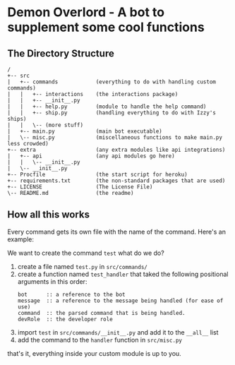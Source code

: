 # Demon Overlord - A bot to supplement some cool functions

## The Directory Structure

```
/
+-- src
|   +-- commands            (everything to do with handling custom commands)
|   |   +-- interactions    (the interactions package)
|   |   +-- __init__.py
|   |   +-- help.py         (module to handle the help command)
|   |   +-- ship.py         (handling everything to do with Izzy's ships)
|   |   \-- (more stuff)
|   +-- main.py             (main bot executable)
|   \-- misc.py             (miscellaneous functions to make main.py less crowded)
+-- extra                   (any extra modules like api integrations)
|   +-- api                 (any api modules go here)
|   |   \-- __init__.py
|   \-- __init__.py
+-- Procfile                (the start script for heroku)
+-- requirements.txt        (the non-standard packages that are used)
+-- LICENSE                 (The License File)
\-- README.md               (the readme)
```

## How all this works
Every command gets its own file with the name of the command. Here's an example:

We want to create the command `test` what do we do?

1. create a file named `test.py` in `src/commands/`
2. create a function named `test_handler` that taked the following positional arguments in this order:
    ```
    bot      :: a reference to the bot
    message  :: a reference to the message being handled (for ease of use)
    command  :: the parsed command that is being handled.
    devRole  :: the developer role
    ```
3. import `test` in `src/commands/__init__.py` and add it to the `__all__` list 
3. add the command to the `handler` function in `src/misc.py`

that's it, everything inside your custom module is up to you. 
